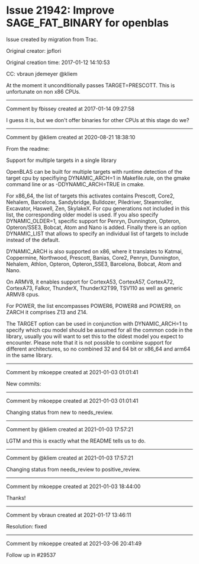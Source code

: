 # Issue 21942: Improve SAGE_FAT_BINARY for openblas

Issue created by migration from Trac.

Original creator: jpflori

Original creation time: 2017-01-12 14:10:53

CC:  vbraun jdemeyer @kliem

At the moment it unconditionally passes TARGET=PRESCOTT.
This is unfortunate on non x86 CPUs.


---

Comment by fbissey created at 2017-01-14 09:27:58

I guess it is, but we don't offer binaries for other CPUs at this stage do we?


---

Comment by @kliem created at 2020-08-21 18:38:10

From the readme:

Support for multiple targets in a single library

OpenBLAS can be built for multiple targets with runtime detection of the target cpu by specifiying DYNAMIC_ARCH=1 in Makefile.rule, on the gmake command line or as -DDYNAMIC_ARCH=TRUE in cmake.

For x86_64, the list of targets this activates contains Prescott, Core2, Nehalem, Barcelona, Sandybridge, Bulldozer, Piledriver, Steamroller, Excavator, Haswell, Zen, SkylakeX. For cpu generations not included in this list, the corresponding older model is used. If you also specify DYNAMIC_OLDER=1, specific support for Penryn, Dunnington, Opteron, Opteron/SSE3, Bobcat, Atom and Nano is added. Finally there is an option DYNAMIC_LIST that allows to specify an individual list of targets to include instead of the default.

DYNAMIC_ARCH is also supported on x86, where it translates to Katmai, Coppermine, Northwood, Prescott, Banias, Core2, Penryn, Dunnington, Nehalem, Athlon, Opteron, Opteron_SSE3, Barcelona, Bobcat, Atom and Nano.

On ARMV8, it enables support for CortexA53, CortexA57, CortexA72, CortexA73, Falkor, ThunderX, ThunderX2T99, TSV110 as well as generic ARMV8 cpus.

For POWER, the list encompasses POWER6, POWER8 and POWER9, on ZARCH it comprises Z13 and Z14.

The TARGET option can be used in conjunction with DYNAMIC_ARCH=1 to specify which cpu model should be assumed for all the common code in the library, usually you will want to set this to the oldest model you expect to encounter. Please note that it is not possible to combine support for different architectures, so no combined 32 and 64 bit or x86_64 and arm64 in the same library.


---

Comment by mkoeppe created at 2021-01-03 01:01:41

New commits:


---

Comment by mkoeppe created at 2021-01-03 01:01:41

Changing status from new to needs_review.


---

Comment by @kliem created at 2021-01-03 17:57:21

LGTM and this is exactly what the README tells us to do.


---

Comment by @kliem created at 2021-01-03 17:57:21

Changing status from needs_review to positive_review.


---

Comment by mkoeppe created at 2021-01-03 18:44:00

Thanks!


---

Comment by vbraun created at 2021-01-17 13:46:11

Resolution: fixed


---

Comment by mkoeppe created at 2021-03-06 20:41:49

Follow up in #29537
